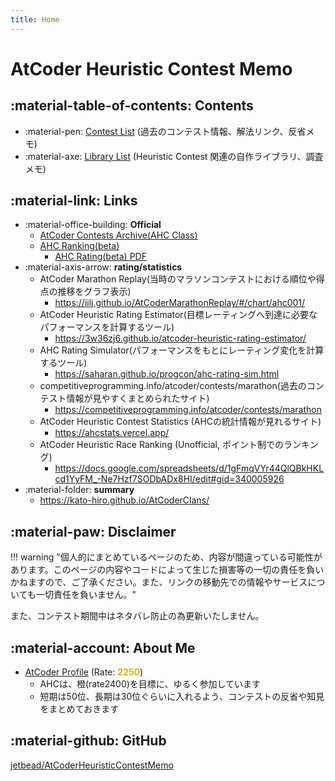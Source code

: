 ```yaml
---
title: Home
---
```


# AtCoder Heuristic Contest Memo

## :material-table-of-contents: Contents

- :material-pen: [Contest List](./ContestMemo/index.md) (過去のコンテスト情報、解法リンク、反省メモ)
- :material-axe: [Library List](./Library/index.md) (Heuristic Contest 関連の自作ライブラリ、調査メモ)

## :material-link: Links

- :material-office-building: **Official**
  - [AtCoder Contests Archive(AHC Class)](https://atcoder.jp/contests/archive?ratedType=4&category=0&keyword=)
  - [AHC Ranking(beta)](https://www.dropbox.com/s/j276tgd7izpc40u/ranking.csv?dl=0)
    - [AHC Rating(beta) PDF](https://www.dropbox.com/s/ne358pdixfafppm/AHC_rating.pdf?dl=0)
- :material-axis-arrow: **rating/statistics**
  - AtCoder Marathon Replay(当時のマラソンコンテストにおける順位や得点の推移をグラフ表示)
    - https://iilj.github.io/AtCoderMarathonReplay/#/chart/ahc001/
  - AtCoder Heuristic Rating Estimator(目標レーティングへ到達に必要なパフォーマンスを計算するツール)
    - https://3w36zj6.github.io/atcoder-heuristic-rating-estimator/
  - AHC Rating Simulator(パフォーマンスをもとにレーティング変化を計算するツール)
    - https://saharan.github.io/progcon/ahc-rating-sim.html
  - competitiveprogramming.info/atcoder/contests/marathon(過去のコンテスト情報が見やすくまとめられたサイト)
    - https://competitiveprogramming.info/atcoder/contests/marathon
  - AtCoder Heuristic Contest Statistics (AHCの統計情報が見れるサイト)
    - https://ahcstats.vercel.app/
  - AtCoder Heuristic Race Ranking (Unofficial, ポイント制でのランキング)
    - https://docs.google.com/spreadsheets/d/1gFmqVYr44QlQBkHKLcd1YyFM_-Ne7Hzf7SODbADx8HI/edit#gid=340005926
- :material-folder: **summary**
  - https://kato-hiro.github.io/AtCoderClans/

## :material-paw: Disclaimer

!!! warning "個人的にまとめているページのため、内容が間違っている可能性があります。このページの内容やコードによって生じた損害等の一切の責任を負いかねますので、ご了承ください。また、リンクの移動先での情報やサービスについても一切責任を負いません。"

また、コンテスト期間中はネタバレ防止の為更新いたしません。

## :material-account: About Me

- [AtCoder Profile](https://atcoder.jp/users/phyllo?contestType=heuristic) (Rate: <span style="color: #c0c000; font-weight: bold">2250</span>)
  - AHCは、橙(rate2400)を目標に、ゆるく参加しています
  - 短期は50位、長期は30位ぐらいに入れるよう、コンテストの反省や知見をまとめておきます

## :material-github: GitHub

[jetbead/AtCoderHeuristicContestMemo](https://github.com/jetbead/AtCoderHeuristicContestMemo/)

